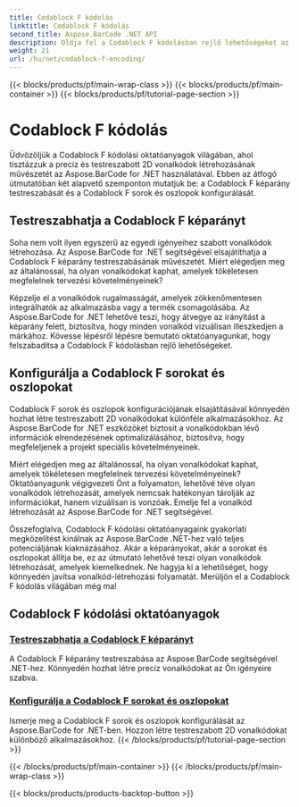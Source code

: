 ```yaml
---
title: Codablock F kódolás
linktitle: Codablock F kódolás
second_title: Aspose.BarCode .NET API
description: Oldja fel a Codablock F kódolásban rejlő lehetőségeket az Aspose.BarCode for .NET segítségével. Testreszabhatja a képarányt, konfigurálhatja a sorokat és oszlopokat a pontos 2D vonalkódokhoz.
weight: 21
url: /hu/net/codablock-f-encoding/
---
```


{{< blocks/products/pf/main-wrap-class >}}
{{< blocks/products/pf/main-container >}}
{{< blocks/products/pf/tutorial-page-section >}}

# Codablock F kódolás


Üdvözöljük a Codablock F kódolási oktatóanyagok világában, ahol tisztázzuk a precíz és testreszabott 2D vonalkódok létrehozásának művészetét az Aspose.BarCode for .NET használatával. Ebben az átfogó útmutatóban két alapvető szemponton mutatjuk be: a Codablock F képarány testreszabását és a Codablock F sorok és oszlopok konfigurálását.

## Testreszabhatja a Codablock F képarányt

Soha nem volt ilyen egyszerű az egyedi igényeihez szabott vonalkódok létrehozása. Az Aspose.BarCode for .NET segítségével elsajátíthatja a Codablock F képarány testreszabásának művészetét. Miért elégedjen meg az általánossal, ha olyan vonalkódokat kaphat, amelyek tökéletesen megfelelnek tervezési követelményeinek?

Képzelje el a vonalkódok rugalmasságát, amelyek zökkenőmentesen integrálhatók az alkalmazásba vagy a termék csomagolásába. Az Aspose.BarCode for .NET lehetővé teszi, hogy átvegye az irányítást a képarány felett, biztosítva, hogy minden vonalkód vizuálisan illeszkedjen a márkához. Kövesse lépésről lépésre bemutató oktatóanyagunkat, hogy felszabadítsa a Codablock F kódolásban rejlő lehetőségeket.

## Konfigurálja a Codablock F sorokat és oszlopokat

Codablock F sorok és oszlopok konfigurációjának elsajátításával könnyedén hozhat létre testreszabott 2D vonalkódokat különféle alkalmazásokhoz. Az Aspose.BarCode for .NET eszközöket biztosít a vonalkódokban lévő információk elrendezésének optimalizálásához, biztosítva, hogy megfeleljenek a projekt speciális követelményeinek.

Miért elégedjen meg az általánossal, ha olyan vonalkódokat kaphat, amelyek tökéletesen megfelelnek tervezési követelményeinek? Oktatóanyagunk végigvezeti Önt a folyamaton, lehetővé téve olyan vonalkódok létrehozását, amelyek nemcsak hatékonyan tárolják az információkat, hanem vizuálisan is vonzóak. Emelje fel a vonalkód létrehozását az Aspose.BarCode for .NET segítségével.

Összefoglalva, Codablock F kódolási oktatóanyagaink gyakorlati megközelítést kínálnak az Aspose.BarCode .NET-hez való teljes potenciáljának kiaknázásához. Akár a képarányokat, akár a sorokat és oszlopokat állítja be, ez az útmutató lehetővé teszi olyan vonalkódok létrehozását, amelyek kiemelkednek. Ne hagyja ki a lehetőséget, hogy könnyedén javítsa vonalkód-létrehozási folyamatát. Merüljön el a Codablock F kódolás világában még ma!
## Codablock F kódolási oktatóanyagok
### [Testreszabhatja a Codablock F képarányt](./codablock-f-aspect-ratio-customization/)
A Codablock F képarány testreszabása az Aspose.BarCode segítségével .NET-hez. Könnyedén hozhat létre precíz vonalkódokat az Ön igényeire szabva.
### [Konfigurálja a Codablock F sorokat és oszlopokat](./codablock-f-row-column-configuration/)
Ismerje meg a Codablock F sorok és oszlopok konfigurálását az Aspose.BarCode for .NET-ben. Hozzon létre testreszabott 2D vonalkódokat különböző alkalmazásokhoz.
{{< /blocks/products/pf/tutorial-page-section >}}

{{< /blocks/products/pf/main-container >}}
{{< /blocks/products/pf/main-wrap-class >}}

{{< blocks/products/products-backtop-button >}}
